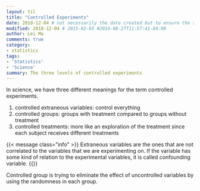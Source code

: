 ```yaml
---
layout: til
title: "Controlled Experiments"
date: 2018-12-04 # not necessarily the date created but to ensure the sorting of posts
modified: 2018-12-04 # 2015-02-03 #2014-08-27T11:57:41-04:00
author: Lei Ma
comments: true
category:
- statistics
tags:
- 'Statistics'
- 'Science'
summary: The three levels of controlled experiments
---
```




In science, we have three different meanings for the term controlled experiments.

1. controlled extraneous variables: control everything
2. controlled groups: groups with treatment compared to groups without treatment
3. controlled treatments: more like an exploration of the treatment since each subject receives different treatments


{{< message class="info" >}}
Extraneous variables are the ones that are not correlated to the variables that we are experimenting on. If the variable has some kind of relation to the experimental variables, it is called confounding variable.
{{</message>}}

Controlled group is trying to eliminate the effect of uncontrolled variables by using the randomness in each group.

